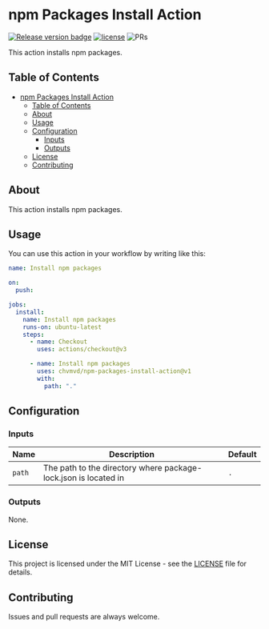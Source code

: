 # npm Packages Install Action

[![Release version badge](https://img.shields.io/github/v/release/chvmvd/npm-packages-install-action.svg?logo=github)](https://github.com/chvmvd/npm-packages-install-action/releases)
[![license](https://img.shields.io/badge/license-MIT-informational.svg)](LICENSE)
![PRs](https://img.shields.io/badge/PRs-welcome-brightgreen.svg)

This action installs npm packages.

## Table of Contents

- [npm Packages Install Action](#npm-packages-install-action)
  - [Table of Contents](#table-of-contents)
  - [About](#about)
  - [Usage](#usage)
  - [Configuration](#configuration)
    - [Inputs](#inputs)
    - [Outputs](#outputs)
  - [License](#license)
  - [Contributing](#contributing)

## About

This action installs npm packages.

## Usage

You can use this action in your workflow by writing like this:

```yaml
name: Install npm packages

on:
  push:

jobs:
  install:
    name: Install npm packages
    runs-on: ubuntu-latest
    steps:
      - name: Checkout
        uses: actions/checkout@v3

      - name: Install npm packages
        uses: chvmvd/npm-packages-install-action@v1
        with:
          path: "."
```

## Configuration

### Inputs

| Name   | Description                                                     | Default |
| ------ | --------------------------------------------------------------- | ------- |
| `path` | The path to the directory where package-lock.json is located in | `.`     |

### Outputs

None.

## License

This project is licensed under the MIT License - see the [LICENSE](LICENSE) file for details.

## Contributing

Issues and pull requests are always welcome.
